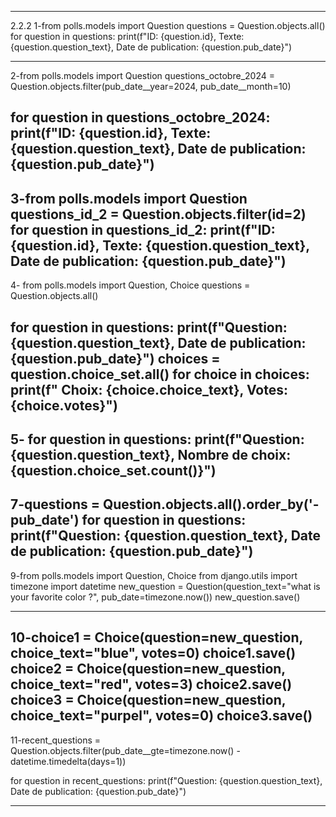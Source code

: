  



__________________________________________________________________________________________________
2.2.2
1-from polls.models import Question
questions = Question.objects.all()
for question in questions:
    print(f"ID: {question.id}, Texte: {question.question_text}, Date de publication: {question.pub_date}")
____________________________________________________________________________________________
2-from polls.models import Question
questions_octobre_2024 = Question.objects.filter(pub_date__year=2024, pub_date__month=10)

for question in questions_octobre_2024:
    print(f"ID: {question.id}, Texte: {question.question_text}, Date de publication: {question.pub_date}")
---------------------------------------------------------------------------------------------
3-from polls.models import Question
questions_id_2 = Question.objects.filter(id=2)
for question in questions_id_2:
    print(f"ID: {question.id}, Texte: {question.question_text}, Date de publication: {question.pub_date}")
--------------------------------------------------------------------------------------------
4- from polls.models import Question, Choice
questions = Question.objects.all()

for question in questions:
    print(f"Question: {question.question_text}, Date de publication: {question.pub_date}")
    choices = question.choice_set.all() 
    for choice in choices:
        print(f"  Choix: {choice.choice_text}, Votes: {choice.votes}")
---------------------------------------------------------------------------------------------
5- for question in questions:
      print(f"Question: {question.question_text}, Nombre de choix: {question.choice_set.count()}")
----------------------------------------------------------------------------------------------
7-questions = Question.objects.all().order_by('-pub_date')
for question in questions:
    print(f"Question: {question.question_text}, Date de publication: {question.pub_date}")
----------------------------------------------------------------------------------------------
9-from polls.models import Question, Choice
from django.utils import timezone
import datetime
new_question = Question(question_text="what is your favorite color ?", pub_date=timezone.now())
new_question.save()
_________________________________________________________________________________________
10-choice1 = Choice(question=new_question, choice_text="blue", votes=0)
choice1.save()
choice2 = Choice(question=new_question, choice_text="red", votes=3)
choice2.save()
choice3 = Choice(question=new_question, choice_text="purpel", votes=0)
choice3.save()
----------------------------------------------------------------------------
11-recent_questions = Question.objects.filter(pub_date__gte=timezone.now() - datetime.timedelta(days=1))

for question in recent_questions:
    print(f"Question: {question.question_text}, Date de publication: {question.pub_date}")
_____________________________________________________________________________________________

